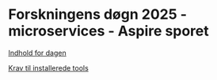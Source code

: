 # Forskningens døgn 2025 - microservices - Aspire sporet

[Indhold for dagen](doc/Indhold-for-dagen.md)

[Krav til installerede tools](doc/Tools-and-versions.md)

